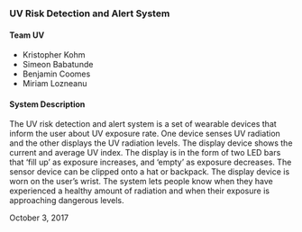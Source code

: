 ### UV Risk Detection and Alert System

#### Team UV
- Kristopher Kohm
- Simeon Babatunde
- Benjamin Coomes
- Miriam Lozneanu

#### System Description
The UV risk detection and alert system is a set of wearable devices that inform the user about UV exposure rate. One device senses UV radiation and the other displays the UV radiation levels. The display device shows the current and average UV index. The display is in the form of two LED bars that ‘fill up’ as exposure increases, and ‘empty’ as exposure decreases. The sensor device can be clipped onto a hat or backpack. The display device is worn on the user’s wrist. The system lets people know when they have experienced a healthy amount of radiation and when their exposure is approaching dangerous levels.

October 3, 2017

